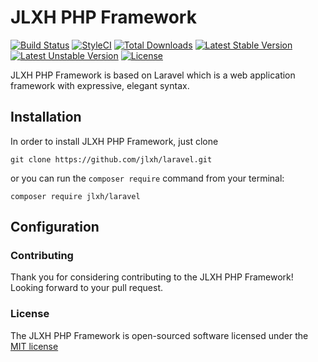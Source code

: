 # JLXH PHP Framework

[![Build Status](https://travis-ci.org/jlxh/laravel.svg)](https://travis-ci.org/jlxh/laravel)
[![StyleCI](https://styleci.io/repos/64994739/shield?style=flat)](https://styleci.io/repos/64994739)
[![Total Downloads](https://poser.pugx.org/jlxh/laravel/d/total.svg)](https://packagist.org/packages/jlxh/laravel)
[![Latest Stable Version](https://poser.pugx.org/jlxh/laravel/v/stable.svg)](https://packagist.org/packages/jlxh/laravel)
[![Latest Unstable Version](https://poser.pugx.org/jlxh/laravel/v/unstable.svg)](https://packagist.org/packages/jlxh/laravel)
[![License](https://poser.pugx.org/jlxh/laravel/license.svg)](https://packagist.org/packages/jlxh/laravel)

JLXH PHP Framework is based on Laravel which is a web application framework with expressive, elegant syntax.

## Installation

In order to install JLXH PHP Framework, just clone

    git clone https://github.com/jlxh/laravel.git

or you can run the `composer require` command from your terminal:

    composer require jlxh/laravel


## Configuration


### Contributing

Thank you for considering contributing to the JLXH PHP Framework! Looking forward to your pull request.

### License

The JLXH PHP Framework is open-sourced software licensed under the [MIT license](http://opensource.org/licenses/MIT)
